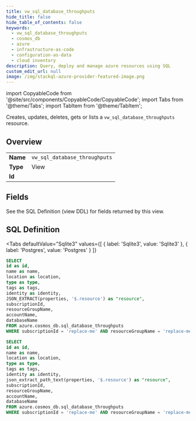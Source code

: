 ```yaml
--- 
title: vw_sql_database_throughputs
hide_title: false
hide_table_of_contents: false
keywords:
  - vw_sql_database_throughputs
  - cosmos_db
  - azure
  - infrastructure-as-code
  - configuration-as-data
  - cloud inventory
description: Query, deploy and manage azure resources using SQL
custom_edit_url: null
image: /img/stackql-azure-provider-featured-image.png
---
```


import CopyableCode from '@site/src/components/CopyableCode/CopyableCode';
import Tabs from '@theme/Tabs';
import TabItem from '@theme/TabItem';

Creates, updates, deletes, gets or lists a <code>vw_sql_database_throughputs</code> resource.

## Overview
<table><tbody>
<tr><td><b>Name</b></td><td><code>vw_sql_database_throughputs</code></td></tr>
<tr><td><b>Type</b></td><td>View</td></tr>
<tr><td><b>Id</b></td><td><CopyableCode code="azure.cosmos_db.vw_sql_database_throughputs" /></td></tr>
</tbody></table>

## Fields

See the SQL Definition (view DDL) for fields returned by this view.

## SQL Definition

<Tabs
defaultValue="Sqlite3"
values={[
{ label: 'Sqlite3', value: 'Sqlite3' },
{ label: 'Postgres', value: 'Postgres' }
]}
>
<TabItem value="Sqlite3">

```sql
SELECT
id as id,
name as name,
location as location,
type as type,
tags as tags,
identity as identity,
JSON_EXTRACT(properties, '$.resource') as "resource",
subscriptionId,
resourceGroupName,
accountName,
databaseName
FROM azure.cosmos_db.sql_database_throughputs
WHERE subscriptionId = 'replace-me' AND resourceGroupName = 'replace-me' AND accountName = 'replace-me' AND databaseName = 'replace-me';
```

</TabItem>
<TabItem value="Postgres">

```sql
SELECT
id as id,
name as name,
location as location,
type as type,
tags as tags,
identity as identity,
json_extract_path_text(properties, '$.resource') as "resource",
subscriptionId,
resourceGroupName,
accountName,
databaseName
FROM azure.cosmos_db.sql_database_throughputs
WHERE subscriptionId = 'replace-me' AND resourceGroupName = 'replace-me' AND accountName = 'replace-me' AND databaseName = 'replace-me';
```

</TabItem>
</Tabs>
